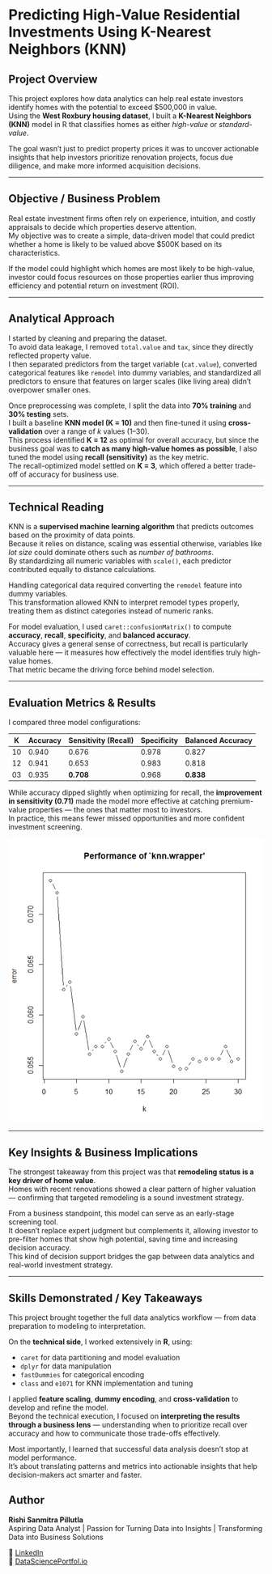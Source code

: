 # Predicting High-Value Residential Investments Using K-Nearest Neighbors (KNN)

## Project Overview

This project explores how data analytics can help real estate investors identify homes with the potential to exceed $500,000 in value.  
Using the **West Roxbury housing dataset**, I built a **K-Nearest Neighbors (KNN)** model in R that classifies homes as either *high-value* or *standard-value*.  

The goal wasn’t just to predict property prices it was to uncover actionable insights that help investors prioritize renovation projects, focus due diligence, and make more informed acquisition decisions.

---

## Objective / Business Problem

Real estate investment firms often rely on experience, intuition, and costly appraisals to decide which properties deserve attention.  
My objective was to create a simple, data-driven model that could predict whether a home is likely to be valued above $500K based on its characteristics.  

If the model could highlight which homes are most likely to be high-value, investor could focus resources on those properties earlier thus improving efficiency and potential return on investment (ROI).

---

## Analytical Approach

I started by cleaning and preparing the dataset.  
To avoid data leakage, I removed `total.value` and `tax`, since they directly reflected property value.  
I then separated predictors from the target variable (`cat.value`), converted categorical features like `remodel` into dummy variables, and standardized all predictors to ensure that features on larger scales (like living area) didn’t overpower smaller ones.  

Once preprocessing was complete, I split the data into **70% training** and **30% testing** sets.  
I built a baseline **KNN model (K = 10)** and then fine-tuned it using **cross-validation** over a range of *k* values (1–30).  
This process identified **K = 12** as optimal for overall accuracy, but since the business goal was to **catch as many high-value homes as possible**, I also tuned the model using **recall (sensitivity)** as the key metric.  
The recall-optimized model settled on **K = 3**, which offered a better trade-off of accuracy for business use.

---

## Technical Reading

KNN is a **supervised machine learning algorithm** that predicts outcomes based on the proximity of data points.  
Because it relies on distance, scaling was essential otherwise, variables like *lot size* could dominate others such as *number of bathrooms*.  
By standardizing all numeric variables with `scale()`, each predictor contributed equally to distance calculations.

Handling categorical data required converting the `remodel` feature into dummy variables.  
This transformation allowed KNN to interpret remodel types properly, treating them as distinct categories instead of numeric ranks.

For model evaluation, I used `caret::confusionMatrix()` to compute **accuracy**, **recall**, **specificity**, and **balanced accuracy**.  
Accuracy gives a general sense of correctness, but recall is particularly valuable here — it measures how effectively the model identifies truly high-value homes.  
That metric became the driving force behind model selection.

---

## Evaluation Metrics & Results

I compared three model configurations:

| K | Accuracy | Sensitivity (Recall) | Specificity | Balanced Accuracy |
|---|-----------|----------------------|-------------|------------------|
| 10 | 0.940 | 0.676 | 0.978 | 0.827 |
| 12 | 0.941 | 0.653 | 0.983 | 0.818 |
| 03  | 0.935 | **0.708** | 0.968 | **0.838** |

While accuracy dipped slightly when optimizing for recall, the **improvement in sensitivity (0.71)** made the model more effective at catching premium-value properties — the ones that matter most to investors.  
In practice, this means fewer missed opportunities and more confident investment screening.

![KNN Tuning Plot](visuals/tune_knn_plot.png)

---

## Key Insights & Business Implications

The strongest takeaway from this project was that **remodeling status is a key driver of home value**.  
Homes with recent renovations showed a clear pattern of higher valuation — confirming that targeted remodeling is a sound investment strategy.  

From a business standpoint, this model can serve as an early-stage screening tool.  
It doesn’t replace expert judgment but complements it, allowing investor to pre-filter homes that show high potential, saving time and increasing decision accuracy.  
This kind of decision support bridges the gap between data analytics and real-world investment strategy.

---

## Skills Demonstrated / Key Takeaways

This project brought together the full data analytics workflow — from data preparation to modeling to interpretation.  

On the **technical side**, I worked extensively in **R**, using:
- `caret` for data partitioning and model evaluation  
- `dplyr` for data manipulation  
- `fastDummies` for categorical encoding  
- `class` and `e1071` for KNN implementation and tuning  

I applied **feature scaling**, **dummy encoding**, and **cross-validation** to develop and refine the model.  
Beyond the technical execution, I focused on **interpreting the results through a business lens** — understanding when to prioritize recall over accuracy and how to communicate those trade-offs effectively.  

Most importantly, I learned that successful data analysis doesn’t stop at model performance.  
It’s about translating patterns and metrics into actionable insights that help decision-makers act smarter and faster.


## Author

**Rishi Sanmitra Pillutla**  
Aspiring Data Analyst | Passion for Turning Data into Insights | Transforming Data into Business Solutions

🔗 [LinkedIn](https://www.linkedin.com/in/rishisanmitra/)  
🔗 [DataSciencePortfol.io](https://www.datascienceportfol.io/rishisanmitra12)
